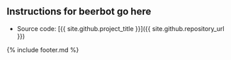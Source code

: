 ## Instructions for beerbot go here

-  Source code: [{{ site.github.project_title }}]({{ site.github.repository_url }})


{% include footer.md %}